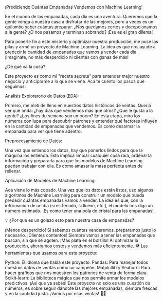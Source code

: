 ¡Prediciendo Cuántas Empanadas Vendemos con Machine Learning! 

En el mundo de las empanadas, cada día es una aventura. Queremos que la gente venga a nuestra casa a disfrutar de las mejores, pero a veces es un quilombo saber cuántas preparar. ¿Nos quedamos cortos y decepcionamos a la gente? ¿O nos pasamos y terminan sobrando? ¡Ese es el gran dilema!

Para ponerle fin a este misterio y optimizar nuestra producción, me puse las pilas y armé un proyecto de Machine Learning. La idea es que nos ayude a predecir la cantidad de empanadas que vamos a vender cada día. ¡Imaginate, no más desperdicio ni clientes con ganas de más!

 ¿De qué va la cosa?

Este proyecto es como mi "receta secreta" para entender mejor nuestro negocio y anticiparme a lo que se viene. Acá te cuento los pasos que seguimos:

Análisis Exploratorio de Datos (EDA):

Primero, me metí de lleno en nuestros datos históricos de ventas. Quería ver qué onda: ¿hay días que vendemos más que otros? ¿Que le gusta a la gente? ¿Los fines de semana son un boom? En esta etapa, miro los números con lupa para descubrir patrones y entender qué factores influyen en la cantidad de empanadas que vendemos. Es como desarmar la empanada para ver qué tiene adentro.

Preprocesamiento de Datos:

Una vez que entiendo los datos, hay que ponerlos lindos para que la máquina los entienda. Esto implica limpiar cualquier cosa rara, ordenar la información y prepararla para que los modelos de Machine Learning puedan trabajar con ella. Es como amasar la masa perfecta antes de rellenar.

Aplicación de Modelos de Machine Learning:

Acá viene lo más copado. Una vez que los datos están listos, uso algunos algoritmos de Machine Learning para construir un modelo que pueda predecir cuántas empanadas vamos a vender. La idea es que, con la información de un día (si es feriado, si llueve, etc.), el modelo nos diga un número estimado. ¡Es como tener una bola de cristal para las empanadas!

💡 ¿Por qué es un golazo esto para nuestra casa de empanadas?

¡Menos desperdicio! Si sabemos cuántas venderemos, preparamos justo lo necesario.
¡Clientes contentos! Siempre vamos a tener las empanadas que buscan, sin que se agoten.
¡Más plata en el bolsillo! Al optimizar la producción, ahorramos costos y vendemos más eficientemente.
🛠️ Las herramientas que usamos para este proyecto:

Python: El idioma que habla este proyecto.
Pandas: Para manejar todos nuestros datos de ventas como un campeón.
Matplotlib y Seaborn: Para hacer gráficos que nos muestren los patrones de venta de forma clara.
Scikit-learn: La biblioteca mágica que nos permite armar los modelos predictivos.
¡Así que ya sabés! Este proyecto no solo es una cuestión de números, es sobre seguir dándote las mejores empanadas, siempre frescas y en la cantidad justa. ¡Vamos por esas ventas! 🚀🥟
